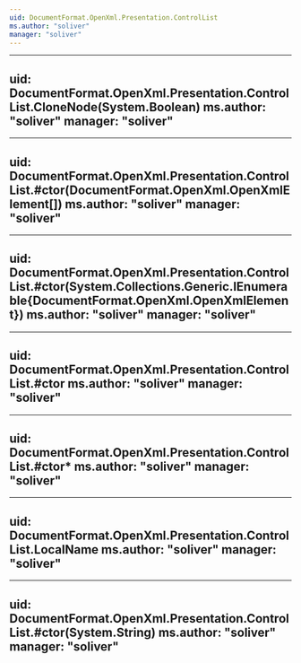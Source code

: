 ```yaml
---
uid: DocumentFormat.OpenXml.Presentation.ControlList
ms.author: "soliver"
manager: "soliver"
---
```


---
uid: DocumentFormat.OpenXml.Presentation.ControlList.CloneNode(System.Boolean)
ms.author: "soliver"
manager: "soliver"
---

---
uid: DocumentFormat.OpenXml.Presentation.ControlList.#ctor(DocumentFormat.OpenXml.OpenXmlElement[])
ms.author: "soliver"
manager: "soliver"
---

---
uid: DocumentFormat.OpenXml.Presentation.ControlList.#ctor(System.Collections.Generic.IEnumerable{DocumentFormat.OpenXml.OpenXmlElement})
ms.author: "soliver"
manager: "soliver"
---

---
uid: DocumentFormat.OpenXml.Presentation.ControlList.#ctor
ms.author: "soliver"
manager: "soliver"
---

---
uid: DocumentFormat.OpenXml.Presentation.ControlList.#ctor*
ms.author: "soliver"
manager: "soliver"
---

---
uid: DocumentFormat.OpenXml.Presentation.ControlList.LocalName
ms.author: "soliver"
manager: "soliver"
---

---
uid: DocumentFormat.OpenXml.Presentation.ControlList.#ctor(System.String)
ms.author: "soliver"
manager: "soliver"
---
